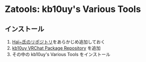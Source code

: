 # Zatools: kb10uy's Various Tools

## インストール
1. [Haï~氏のリポジトリ](https://docs.hai-vr.dev/docs/products/listing)をあらかじめ追加しておく
2. [kb10uy VRChat Package Repository](https://kb10uy.github.io/vrc-repository/) を追加
3. その中の kb10uy's Various Tools をインストール
